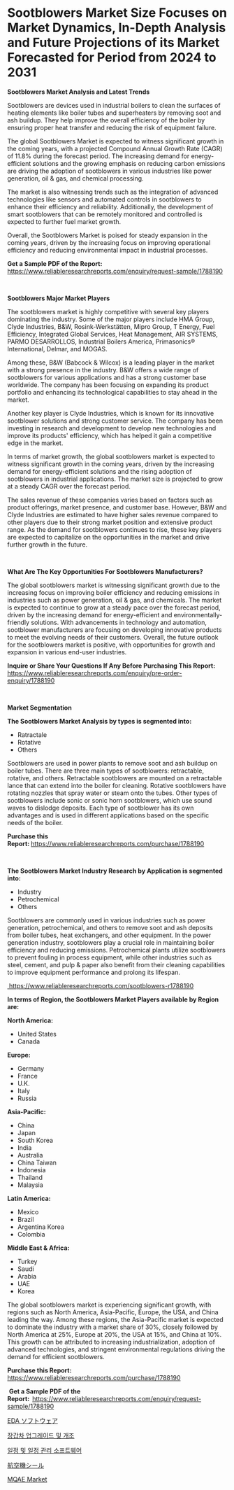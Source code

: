 <p><h1>Sootblowers Market Size Focuses on Market Dynamics, In-Depth Analysis and Future Projections of its Market Forecasted for Period from 2024 to 2031</h1></p><p><strong>Sootblowers Market Analysis and Latest Trends</strong></p>
<p><p>Sootblowers are devices used in industrial boilers to clean the surfaces of heating elements like boiler tubes and superheaters by removing soot and ash buildup. They help improve the overall efficiency of the boiler by ensuring proper heat transfer and reducing the risk of equipment failure.</p><p>The global Sootblowers Market is expected to witness significant growth in the coming years, with a projected Compound Annual Growth Rate (CAGR) of 11.8% during the forecast period. The increasing demand for energy-efficient solutions and the growing emphasis on reducing carbon emissions are driving the adoption of sootblowers in various industries like power generation, oil & gas, and chemical processing.</p><p>The market is also witnessing trends such as the integration of advanced technologies like sensors and automated controls in sootblowers to enhance their efficiency and reliability. Additionally, the development of smart sootblowers that can be remotely monitored and controlled is expected to further fuel market growth.</p><p>Overall, the Sootblowers Market is poised for steady expansion in the coming years, driven by the increasing focus on improving operational efficiency and reducing environmental impact in industrial processes.</p></p>
<p><strong>Get a Sample PDF of the Report:&nbsp;</strong> <a href="https://www.reliableresearchreports.com/enquiry/request-sample/1788190">https://www.reliableresearchreports.com/enquiry/request-sample/1788190</a></p>
<p>&nbsp;</p>
<p><strong>Sootblowers Major Market Players</strong></p>
<p><p>The sootblowers market is highly competitive with several key players dominating the industry. Some of the major players include HMA Group, Clyde Industries, B&W, Rosink-Werkstätten, Mipro Group, T Energy, Fuel Efficiency, Integrated Global Services, Heat Management, AIR SYSTEMS, PARMO DESARROLLOS, Industrial Boilers America, Primasonics® International, Delmar, and MOGAS.</p><p>Among these, B&W (Babcock & Wilcox) is a leading player in the market with a strong presence in the industry. B&W offers a wide range of sootblowers for various applications and has a strong customer base worldwide. The company has been focusing on expanding its product portfolio and enhancing its technological capabilities to stay ahead in the market.</p><p>Another key player is Clyde Industries, which is known for its innovative sootblower solutions and strong customer service. The company has been investing in research and development to develop new technologies and improve its products' efficiency, which has helped it gain a competitive edge in the market.</p><p>In terms of market growth, the global sootblowers market is expected to witness significant growth in the coming years, driven by the increasing demand for energy-efficient solutions and the rising adoption of sootblowers in industrial applications. The market size is projected to grow at a steady CAGR over the forecast period.</p><p>The sales revenue of these companies varies based on factors such as product offerings, market presence, and customer base. However, B&W and Clyde Industries are estimated to have higher sales revenue compared to other players due to their strong market position and extensive product range. As the demand for sootblowers continues to rise, these key players are expected to capitalize on the opportunities in the market and drive further growth in the future.</p></p>
<p>&nbsp;</p>
<p><strong>What Are The Key Opportunities For Sootblowers Manufacturers?</strong></p>
<p><p>The global sootblowers market is witnessing significant growth due to the increasing focus on improving boiler efficiency and reducing emissions in industries such as power generation, oil & gas, and chemicals. The market is expected to continue to grow at a steady pace over the forecast period, driven by the increasing demand for energy-efficient and environmentally-friendly solutions. With advancements in technology and automation, sootblower manufacturers are focusing on developing innovative products to meet the evolving needs of their customers. Overall, the future outlook for the sootblowers market is positive, with opportunities for growth and expansion in various end-user industries.</p></p>
<p><strong>Inquire or Share Your Questions If Any Before Purchasing This Report:</strong> <a href="https://www.reliableresearchreports.com/enquiry/pre-order-enquiry/1788190">https://www.reliableresearchreports.com/enquiry/pre-order-enquiry/1788190</a></p>
<p>&nbsp;</p>
<p><strong>Market Segmentation</strong></p>
<p><strong>The Sootblowers Market Analysis by types is segmented into:</strong></p>
<p><ul><li>Ratractale</li><li>Rotative</li><li>Others</li></ul></p>
<p><p>Sootblowers are used in power plants to remove soot and ash buildup on boiler tubes. There are three main types of sootblowers: retractable, rotative, and others. Retractable sootblowers are mounted on a retractable lance that can extend into the boiler for cleaning. Rotative sootblowers have rotating nozzles that spray water or steam onto the tubes. Other types of sootblowers include sonic or sonic horn sootblowers, which use sound waves to dislodge deposits. Each type of sootblower has its own advantages and is used in different applications based on the specific needs of the boiler.</p></p>
<p><strong>Purchase this Report:&nbsp;</strong><a href="https://www.reliableresearchreports.com/purchase/1788190">https://www.reliableresearchreports.com/purchase/1788190</a></p>
<p>&nbsp;</p>
<p><strong>The Sootblowers Market Industry Research by Application is segmented into:</strong></p>
<p><ul><li>Industry</li><li>Petrochemical</li><li>Others</li></ul></p>
<p><p>Sootblowers are commonly used in various industries such as power generation, petrochemical, and others to remove soot and ash deposits from boiler tubes, heat exchangers, and other equipment. In the power generation industry, sootblowers play a crucial role in maintaining boiler efficiency and reducing emissions. Petrochemical plants utilize sootblowers to prevent fouling in process equipment, while other industries such as steel, cement, and pulp & paper also benefit from their cleaning capabilities to improve equipment performance and prolong its lifespan.</p></p>
<p><a href="https://www.reliableresearchreports.com/sootblowers-r1788190">&nbsp;https://www.reliableresearchreports.com/sootblowers-r1788190</a></p>
<p><strong>In terms of Region, the Sootblowers Market Players available by Region are:</strong></p>
<p>
    <p> <strong> North America: </strong>
        <ul>
            <li>United States</li>
            <li>Canada</li>
        </ul>
        </p> 
    <p> <strong> Europe: </strong>
        <ul>
            <li>Germany</li>
            <li>France</li>
            <li>U.K.</li>
            <li>Italy</li>
            <li>Russia</li>
        </ul>
        </p> 
    <p> <strong> Asia-Pacific: </strong>
        <ul>
            <li>China</li>
            <li>Japan</li>
            <li>South Korea</li>
            <li>India</li>
            <li>Australia</li>
            <li>China Taiwan</li>
            <li>Indonesia</li>
            <li>Thailand</li>
            <li>Malaysia</li>
        </ul>
        </p> 
    <p> <strong> Latin America: </strong>
        <ul>
            <li>Mexico</li>
            <li>Brazil</li>
            <li>Argentina Korea</li>
            <li>Colombia</li>
        </ul>
        </p> 
    <p> <strong> Middle East & Africa: </strong>
        <ul>
            <li>Turkey</li>
            <li>Saudi</li>
            <li>Arabia</li>
            <li>UAE</li>
            <li>Korea</li>
        </ul>
    </p>
    </p>
<p><p>The global sootblowers market is experiencing significant growth, with regions such as North America, Asia-Pacific, Europe, the USA, and China leading the way. Among these regions, the Asia-Pacific market is expected to dominate the industry with a market share of 30%, closely followed by North America at 25%, Europe at 20%, the USA at 15%, and China at 10%. This growth can be attributed to increasing industrialization, adoption of advanced technologies, and stringent environmental regulations driving the demand for efficient sootblowers.</p></p>
<p><strong>Purchase this Report: </strong><a href="https://www.reliableresearchreports.com/purchase/1788190">https://www.reliableresearchreports.com/purchase/1788190</a></p>
<p>&nbsp;<strong>Get a Sample PDF of the Report:&nbsp;&nbsp;</strong><a href="https://www.reliableresearchreports.com/enquiry/request-sample/1788190">https://www.reliableresearchreports.com/enquiry/request-sample/1788190</a></p>
<p><strong></strong></p>
<p><p><a href="https://github.com/efcvopdgkdx128/Market-Research-Report-List-1/blob/main/512604436004.md">EDA ソフトウェア</a></p><p><a href="https://medium.com/@abelusikowski95672023/%EC%9E%A5%EA%B0%91%EC%B0%A8-%EC%97%85%EA%B7%B8%EB%A0%88%EC%9D%B4%EB%93%9C-%EB%B0%8F-%EA%B0%9C%EC%A1%B0-%EC%8B%9C%EC%9E%A5-%EC%8B%9C%EC%9E%A5-cagr-%EC%8B%9C%EC%9E%A5-%EB%8F%99%ED%96%A5-%EB%B0%8F-%EC%84%B1%EC%9E%A5-%EC%A0%84%EB%9E%B5%EC%97%90-%EB%8C%80%ED%95%9C-%ED%86%B5%EC%B0%B0%EB%A0%A5-a986d4a4187d">장갑차 업그레이드 및 개조</a></p><p><a href="https://medium.com/@demarcuskuhlman/%EC%95%BD%EC%86%8D-%EB%B0%8F-%EC%9D%BC%EC%A0%95-%EA%B4%80%EB%A6%AC-%EC%86%8C%ED%94%84%ED%8A%B8%EC%9B%A8%EC%96%B4-%EC%8B%9C%EC%9E%A5-%EA%B7%9C%EB%AA%A8-cagr-%ED%8A%B8%EB%A0%8C%EB%93%9C-2024-2030-f2c0df314013">일정 및 일정 관리 소프트웨어</a></p><p><a href="https://medium.com/@stevenhuson95/%E8%88%AA%E7%A9%BA%E6%A9%9F%E3%82%B7%E3%83%BC%E3%83%AB%E5%B8%82%E5%A0%B4-%E5%B8%82%E5%A0%B4cagr-%E5%B8%82%E5%A0%B4%E3%83%88%E3%83%AC%E3%83%B3%E3%83%89-%E3%81%8A%E3%82%88%E3%81%B3%E6%88%90%E9%95%B7%E6%88%A6%E7%95%A5%E3%81%AB%E9%96%A2%E3%81%99%E3%82%8B%E6%B4%9E%E5%AF%9F-59d7eeeda37c">航空機シール</a></p><p><a href="https://issuu.com/reportprime-2/docs/mqae-market-size-2030.pptx">MQAE Market</a></p></p>